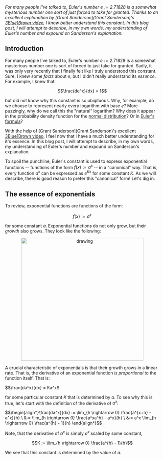 _For many people I've talked to, Euler's number $e := 2.71828$ is a somewhat mysterious number one sort of just forced to take for granted. Thanks to an excellent explanation by [Grant Sanderson](Grant Sanderson)'s [3Blue1Brown video](https://www.youtube.com/watch?v=m2MIpDrF7Es), I know better understand this constant.  In this blog post, I will attempt to describe, in my own words, my understanding of Euler's number and expound on Sanderson's explanation._

Introduction
------------

For many people I've talked to, Euler's number $e := 2.71828$ is a somewhat mysterious number one is sort of forced to just take for granted. Sadly, it was only very recently that I finally felt like I truly understood this constant. Sure, I knew some _facts_ about $e$, but I didn't really understand its _essence_. For example, I knew that 

$$\frac{de^x}{dx} = 1$$

but did not know why this constant is so ubiqituous. Why, for example, do we choose to represent nearly every logarithm with base $e$? More puzzingly, why do we call this the "natural" logarithm? Why does it appear in the probability density function for the [normal distribution](https://en.wikipedia.org/wiki/Normal_distribution)? Or in [Euler's formula](https://en.wikipedia.org/wiki/Euler%27s_formula)? 

With the help of [Grant Sanderson](Grant Sanderson)'s excellent [3Blue1Brown video](https://www.youtube.com/watch?v=m2MIpDrF7Es), I feel now that I have a much better understanding for it's essence. In this blog post, I will attempt to describe, in my own words, my understanding of Euler's number and expound on Sanderson's explanation.

To spoil the punchline, Euler's constant is used to express exponential functions -- functions of the form $f(x) := a^x$ -- in a "canonical" way. That is, every function $a^x$ can be expressed as $e^{Kx}$ for some constant $K$. As we will describe, there is good reason to prefer this "canonical" form! Let's dig in.

The essence of exponentials
---------------------------

To review, exponential functions are functions of the form:

$$f(x) := a^x$$

for some constant $a$. Exponential functions do not only grow, but their _growth_ also grows. They look like the following:

<center><img src="https://raw.githubusercontent.com/mbernste/mbernste.github.io/master/images/exponential.png" alt="drawing" width="400"/></center>

A crucial characteristic of exponentials is that their growth grows in a linear rate. That is, the derivative of an exponential function _is proportional_ to the function itself. That is:

$$\frac{da^x}{dx} = Ka^x$

for some particular constant $K$ that is determined by $a$. To see why this is true, let's start with the definition of the derivative of $a^x$:

$$\begin{align*}\frac{da^x}{dx} := \lim_{h \rightarrow 0} \frac{a^{x+h} - a^x}{h} \\ &:= \lim_{h \rightarrow 0} \frac{a^xa^h} - a^x}{h} \\ &:= a^x \lim_{h \rightarrow 0} \frac{a^{h} - 1}{h} \end{align*}$$

Note, that the derivative of $a^x$ is simply $a^x$ scaled by some constant,

$$K := \lim_{h \rightarrow 0} \frac{a^{h} - 1}{h}$$

We see that this constant is determined by the value of $a$. 

